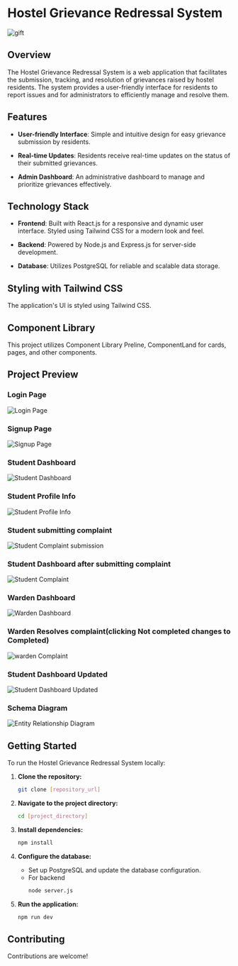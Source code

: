 # Hostel Grievance Redressal System
![gift](https://external-content.duckduckgo.com/iu/?u=https%3A%2F%2Fpbs.twimg.com%2Fmedia%2FFwpqTWCWcAApO8q.jpg&f=1&nofb=1&ipt=8d5249298b533cdb8fa9779e1e1243f2a4c5f91ca38bc3bd73621b17c6b20780&ipo=images)
## Overview

The Hostel Grievance Redressal System is a web application that facilitates the submission, tracking, and resolution of grievances raised by hostel residents. The system provides a user-friendly interface for residents to report issues and for administrators to efficiently manage and resolve them.

## Features

- **User-friendly Interface**: Simple and intuitive design for easy grievance submission by residents.
  
- **Real-time Updates**: Residents receive real-time updates on the status of their submitted grievances.

- **Admin Dashboard**: An administrative dashboard to manage and prioritize grievances effectively.

## Technology Stack

- **Frontend**: Built with React.js for a responsive and dynamic user interface. Styled using Tailwind CSS for a modern look and feel.

- **Backend**: Powered by Node.js and Express.js for server-side development.

- **Database**: Utilizes PostgreSQL for reliable and scalable data storage.

## Styling with Tailwind CSS

The application's UI is styled using Tailwind CSS.

## Component Library

This project utilizes Component Library Preline, ComponentLand for cards, pages, and other components. 

## Project Preview

### Login Page

![Login Page](./images/login(1).png)

### Signup Page

![Signup Page](./images/signup(2).png)

### Student Dashboard

![Student Dashboard](./images/studentDashboard(3).png)

### Student Profile Info

![Student Profile Info](./images/studentAccountInfo(9).png)

### Student submitting complaint

![Student Complaint submission](./images/createComplaint(4).png)

### Student Dashboard after submitting complaint

![Student Complaint](./images/studentComplaint(5).png)

### Warden Dashboard 

![Warden Dashboard](./images/wardenDashboard(6).png)

### Warden Resolves complaint(clicking Not completed changes to Completed)

![warden Complaint](./images/wardenResolvedComplaint(7).png)

### Student Dashboard Updated

![Student Dashboard Updated](./images/studentDashboardUpdated(8).png)

### Schema Diagram
  
![Entity Relationship Diagram](./images/hostelDatabaseErDiagram.png)

## Getting Started

To run the Hostel Grievance Redressal System locally:

1. **Clone the repository:**
    ```bash
    git clone [repository_url]
    ```

2. **Navigate to the project directory:**
    ```bash
    cd [project_directory]
    ```

3. **Install dependencies:**
    ```bash
    npm install
    ```

4. **Configure the database:**
    - Set up PostgreSQL and update the database configuration.
    - For backend
      ```bash
      node server.js
      ```
  
5. **Run the application:**
    ```bash
    npm run dev
    ```

## Contributing

Contributions are welcome! 



